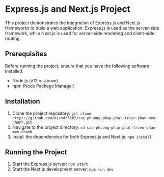 # Express.js and Next.js Project
 This project demonstrates the integration of Express.js and Next.js frameworks to build a web application. Express.js is used as the server-side framework, while Next.js is used for server-side rendering and client-side routing.
 ## Prerequisites
 Before running the project, ensure that you have the following software installed:
   -  Node.js (v12 or above)
   -  npm (Node Package Manager)
## Installation
 1. Clone the project repository:
    `git clone https://github.com/Kiendz3202/cac-phuong-phap-phat-trien-phan-mem-nhanh.git`
 2. Navigate to the project directory:
    `cd cac-phuong-phap-phat-trien-phan-mem-nhanh`
 3. Install the dependencies for both Express.js and Next.js:
    `npm install`
## Running the Project
  1. Start the Express.js server:
     `npm start`
  2. Start the Next.js development server:
     `npm run dev`
    
